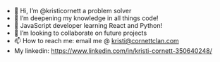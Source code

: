 - 👋 Hi, I’m @kristicornett a problem solver
- 👀 I’m deepening my knowledge in all things code!
- 🌱 JavaScript developer learning React and Python!
- 💞️ I’m looking to collaborate on future projects
- 📫 How to reach me: email me @ kristi@cornettclan.com
- My linkedin: https://www.linkedin.com/in/kristi-cornett-350640248/

<!---
kristicornett/kristicornett is a ✨ special ✨ repository because its `README.md` (this file) appears on your GitHub profile.
You can click the Preview link to take a look at your changes.
--->
